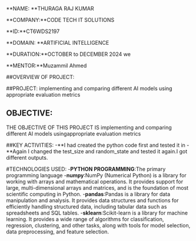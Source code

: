 **NAME: **THURAGA RAJ KUMAR 

**COMPANY:**CODE TECH IT SOLUTIONS 

**ID:**CT6WDS2197

**DOMAIN: **ARTIFICIAL INTELLIGENCE 

**DURATION:**OCTOBER to DECEMBER  2024 we

**MENTOR:**Muzammil Ahmed


##OVERVIEW OF PROJECT:

##PROJECT: implementing and comparing different AI models using appropriate evaluation metrics

## OBJECTIVE:
THE OBJECTIVE OF THIS PROJECT IS implementing and comparing different AI models usingappropriate evaluation metrics

##KEY ACTIVITIES:
-**I had created the python code first and tested it in 
-**Again I changed the test_size and random_state and tested it again.I got different outputs.

#TECHNOLOGIES USED:
-**PYTHON PROGRAMMING**:The primary programming language 
-**numpy**:NumPy (Numerical Python) is a library for working with arrays and mathematical operations. It provides support for large, multi-dimensional arrays and matrices, and is the foundation of most scientific computing in Python.
-**pandas**:Pandas is a library for data manipulation and analysis. It provides data structures and functions for efficiently handling structured data, including tabular data such as spreadsheets and SQL tables.
-**sklearn**:Scikit-learn is a library for machine learning. It provides a wide range of algorithms for classification, regression, clustering, and other tasks, along with tools for model selection, data preprocessing, and feature selection.

